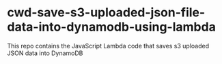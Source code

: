 # cwd-save-s3-uploaded-json-file-data-into-dynamodb-using-lambda
This repo contains the JavaScript Lambda code that saves s3 uploaded JSON data into DynamoDB
